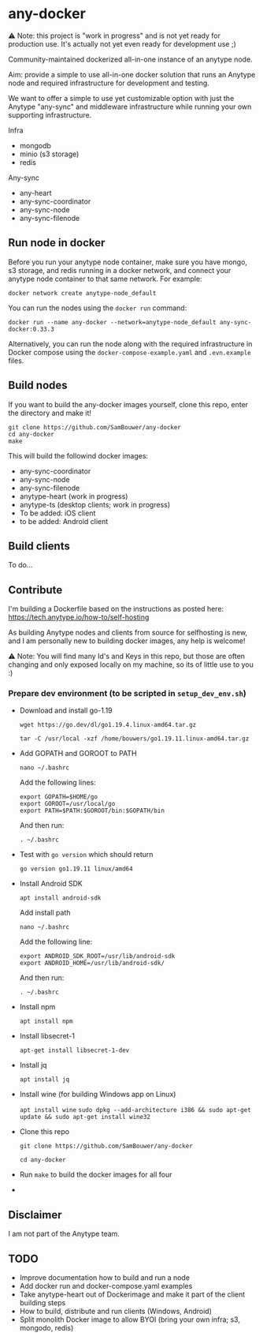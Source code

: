 # any-docker

⚠️ Note: this project is "work in progress" and is not yet ready for production use. It's actually not yet even ready for development use ;)

Community-maintained dockerized all-in-one instance of an anytype node.

Aim: provide a simple to use all-in-one docker solution that runs an Anytype node and required infrastructure for development and testing.

We want to offer a simple to use yet customizable option with just the Anytype "any-sync" and middleware infrastructure while running your own supporting infrastructure.

Infra
* mongodb
* minio (s3 storage)
* redis

Any-sync
* any-heart
* any-sync-coordinator
* any-sync-node
* any-sync-filenode

## Run node in docker

Before you run your anytype node container, make sure you have mongo, s3 storage, and redis running in a docker network, and connect your anytype node container to that same network. For example:

`docker network create anytype-node_default`

You can run the nodes using the `docker run` command:

```
docker run --name any-docker --network=anytype-node_default any-sync-docker:0.33.3
```

Alternatively, you can run the node along with the required infrastructure in Docker compose using the `docker-compose-example.yaml` and `.evn.example` files.

## Build nodes

If you want to build the any-docker images yourself, clone this repo, enter the directory and make it!

```
git clone https://github.com/SamBouwer/any-docker
cd any-docker
make
```

This will build the followind docker images:

- any-sync-coordinator
- any-sync-node
- any-sync-filenode
- anytype-heart (work in progress)
- anytype-ts (desktop clients; work in progress)
- To be added: iOS client
- to be added: Android client

## Build clients

To do...

## Contribute

I'm building a Dockerfile based on the instructions as posted here: https://tech.anytype.io/how-to/self-hosting

As building Anytype nodes and clients from source for selfhosting is new, and I am personally new to building docker images, any help is welcome!

⚠️ Note: You will find many Id's and Keys in this repo, but those are often changing and only exposed locally on my machine, so its of little use to you :)

### Prepare dev environment (to be scripted in `setup_dev_env.sh`)

- Download and install go-1.19
  
  `wget https://go.dev/dl/go1.19.4.linux-amd64.tar.gz`
  
  `tar -C /usr/local -xzf /home/bouwers/go1.19.11.linux-amd64.tar.gz`

- Add GOPATH and GOROOT to PATH
  
  `nano ~/.bashrc`
  
  Add the following lines:
  
  ```
  export GOPATH=$HOME/go
  export GOROOT=/usr/local/go
  export PATH=$PATH:$GOROOT/bin:$GOPATH/bin
  ```
  
  And then run:
  
  `. ~/.bashrc`
  
- Test with `go version` which should return
  
  `go version go1.19.11 linux/amd64`

- Install Android SDK

  `apt install android-sdk`

  Add install path
  
  `nano ~/.bashrc`

  Add the following line:
  
  ```
  export ANDROID_SDK_ROOT=/usr/lib/android-sdk
  export ANDROID_HOME=/usr/lib/android-sdk/
  ```
  
  And then run:
  
  `. ~/.bashrc`

- Install npm

  `apt install npm`

- Install libsecret-1

  `apt-get install libsecret-1-dev`

- Install jq
  
  `apt install jq`
  
- Install wine (for building Windows app on Linux)
  
  `apt install wine`
  `sudo dpkg --add-architecture i386 && sudo apt-get update &&
  sudo apt-get install wine32`
  
- Clone this repo
  
  `git clone https://github.com/SamBouwer/any-docker`
  
  `cd any-docker`
  
- Run `make` to build the docker images for all four
- 

## Disclaimer

I am not part of the Anytype team.

## TODO

* Improve documentation how to build and run a node
* Add docker run and docker-compose.yaml examples
* Take anytype-heart out of Dockerimage and make it part of the client building steps
* How to build, distribute and run clients (Windows, Android)
* Split monolith Docker image to allow BYOI (bring your own infra; s3, mongodo, redis)
